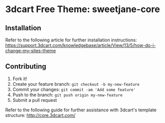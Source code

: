 # 3dcart Free Theme: sweetjane-core

## Installation

Refer to the following article for further installation instructions: https://support.3dcart.com/knowledgebase/article/View/13/5/how-do-i-change-my-sites-theme

## Contributing

1. Fork it!
2. Create your feature branch: `git checkout -b my-new-feature`
3. Commit your changes: `git commit -am 'Add some feature'`
4. Push to the branch: `git push origin my-new-feature`
5. Submit a pull request

Refer to the following guide for further assistance with 3dcart's template structure: http://core.3dcart.com/
